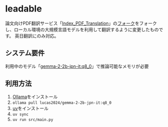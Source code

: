 # leadable

論文向けPDF翻訳サービス「[Index_PDF_Translation](https://github.com/Mega-Gorilla/Index_PDF_Translation)」の[フォーク](https://github.com/chitsii/Index_PDF_Translation)をフォークし、ローカル環境の大規模言語モデルを利用して翻訳するように変更したものです。
英日翻訳にのみ対応。

## システム要件

利用中のモデル「[gemma-2-2b-jpn-it:q8_0](https://ollama.com/lucas2024/gemma-2-2b-jpn-it:q8_0)」で推論可能なメモリが必要

## 利用方法

1. [Ollama](https://ollama.com)をインストール
2. `ollama pull lucas2024/gemma-2-2b-jpn-it:q8_0`
3. [uv](https://github.com/astral-sh/uv)をインストール
4. `uv sync`
5. `uv run src/main.py`
